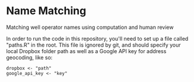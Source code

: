 # Name Matching
Matching well operator names using computation and human review

In order to run the code in this repository, you'll need to set up a file called "paths.R" in the root. This file is ignored by git, and should specify your local Dropbox folder path as well as a Google API key for address geocoding, like so:

```
dropbox <- "path"
google_api_key <- "key"
```
